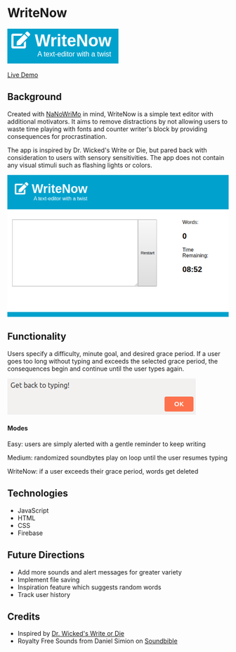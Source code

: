 # WriteNow
![logo](https://github.com/kchhak/WriteNow/blob/master/dist/assets/logo.png?raw=true)

[Live Demo](https://writenow-fdda5.web.app/)

## Background
Created with [NaNoWriMo](https://www.nanowrimo.org/) in mind, WriteNow is a simple text editor with additional motivators. It aims to remove distractions by not allowing users to waste time playing with fonts and counter writer's block by providing consequences for procrastination. 

The app is inspired by Dr. Wicked's Write or Die, but pared back with consideration to users with sensory sensitivities. The app does not contain any visual stimuli such as flashing lights or colors. 

![demo](https://github.com/kchhak/WriteNow/blob/master/dist/assets/demo.png?raw=true)

## Functionality

Users specify a difficulty, minute goal, and desired grace period. If a user goes too long without typing and exceeds the selected grace period, the consequences begin and continue until the user types again.

![alert](https://github.com/kchhak/WriteNow/blob/master/dist/assets/alert.png?raw=true)


#### Modes

Easy: users are simply alerted with a gentle reminder to keep writing

Medium: randomized soundbytes play on loop until the user resumes typing

WriteNow: if a user exceeds their grace period, words get deleted


## Technologies
* JavaScript
* HTML
* CSS
* Firebase

## Future Directions 
* Add more sounds and alert messages for greater variety
* Implement file saving
* Inspiration feature which suggests random words
* Track user history

## Credits
* Inspired by [Dr. Wicked's Write or Die](https://writeordie.com/)
* Royalty Free Sounds from Daniel Simion on [Soundbible](http://soundbible.com/)